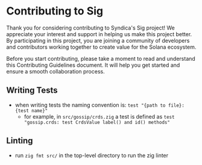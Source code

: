 # Contributing to Sig

Thank you for considering contributing to Syndica's Sig project! We appreciate your interest and support in helping us make this project better. By participating in this project, you are joining a community of developers and contributors working together to create value for the Solana ecosystem.

Before you start contributing, please take a moment to read and understand this Contributing Guidelines document. It will help you get started and ensure a smooth collaboration process.

## Writing Tests 
- when writing tests the naming convention is: `test "{path to file}: {test name}"`
  - for example, in `src/gossip/crds.zig` a test is defined as `test "gossip.crds: test CrdsValue label() and id() methods"`

## Linting
- run `zig fmt src/` in the top-level directory to run the zig linter